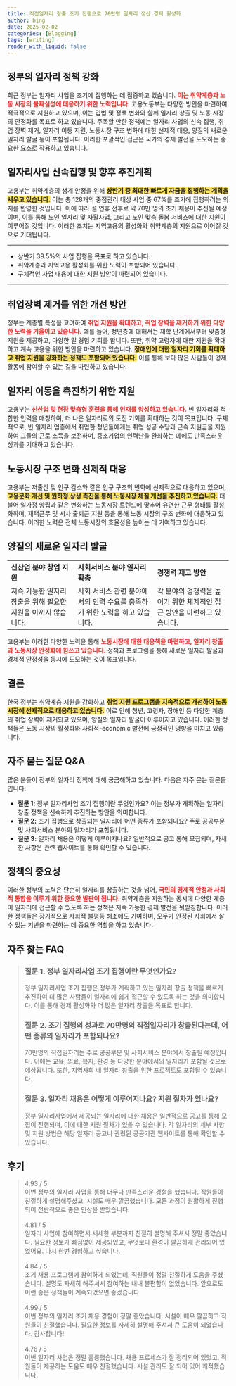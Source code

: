 ```yaml
---
title: 직접일자리 창출 조기 집행으로 70만명 일자리 생산 경제 활성화
author: bing
date: 2025-02-02
categories: [Blogging]
tags: [writing]
render_with_liquid: false
---
```



<h2 id='정부_일자리_정책_강화'>정부의 일자리 정책 강화</h2>

<p>최근 정부는 일자리 사업을 조기에 집행하는 데 집중하고 있습니다. <b><span style="color: #ee2323;">이는 취약계층과 노동 시장의 불확실성에 대응하기 위한 노력입니다.</span></b> 고용노동부는 다양한 방안을 마련하여 적극적으로 지원하고 있으며, 이는 입법 및 정책 변화와 함께 일자리 창출 및 노동 시장의 안정화를 목표로 하고 있습니다. 주목할 만한 정책에는 일자리 사업의 신속 집행, 취업 장벽 제거, 일자리 이동 지원, 노동시장 구조 변화에 대한 선제적 대응, 양질의 새로운 일자리 발굴 등이 포함됩니다. 이러한 포괄적인 접근은 국가의 경제 발전을 도모하는 중요한 요소로 작용하고 있습니다.</p>

<h2 id='일자리사업_신속집행_및_향후_추진계획'>일자리사업 신속집행 및 향후 추진계획</h2>

<p>고용부는 취약계층의 생계 안정을 위해 <b><span style="background-color: #ffe066;">상반기 중 최대한 빠르게 자금을 집행하는 계획을 세우고 있습니다.</span></b> 이는 총 128개의 중점관리 대상 사업 중 67%를 조기에 집행하려는 의지를 반영한 것입니다. 이에 따라 설 연휴 전후로 약 70만 명의 조기 채용이 추진될 예정이며, 이를 통해 노인 일자리 및 자활사업, 그리고 노인 맞춤 돌봄 서비스에 대한 지원이 이루어질 것입니다. 이러한 조치는 지역고용의 활성화와 취약계층의 지원으로 이어질 것으로 기대됩니다.</p>

<hr />

<ul>
    <li>상반기 39.5%의 사업 집행을 목표로 하고 있습니다.</li>
    <li>취약계층과 지역고용 활성화를 위한 노력이 포함되어 있습니다.</li>
    <li>구체적인 사업 내용에 대한 지원 방안이 마련되어 있습니다.</li>
</ul>

<hr />

<h2 id='취업장벽_제거를_위한_개선_방안'>취업장벽 제거를 위한 개선 방안</h2>

<p>정부는 계층별 특성을 고려하여 <b><span style="color: #ee2323;">취업 지원을 확대하고, 취업 장벽을 제거하기 위한 다양한 노력을 기울이고 있습니다.</span></b> 예를 들어, 청년층에 대해서는 재학 단계에서부터 맞춤형 지원을 제공하고, 다양한 일 경험 기회를 합니다. 또한, 취약 고령자에 대한 지원을 확대하고 계속 고용을 위한 방안을 마련하고 있습니다. <b><span style="background-color: #ffe066;">장애인에 대한 일자리 기회를 확대하고 취업 지원을 강화하는 정책도 포함되어 있습니다.</span></b> 이를 통해 보다 많은 사람들이 경제활동에 참여할 수 있는 길을 마련하고 있습니다.</p>

<h2 id='일자리_이동을_촉진하기_위한_지원'>일자리 이동을 촉진하기 위한 지원</h2>

<p>고용부는 <b><span style="color: #ee2323;">신산업 및 현장 맞춤형 훈련을 통해 인재를 양성하고 있습니다.</span></b> 빈 일자리와 적합한 인력을 매칭하여, 더 나은 일자리로의 도전 기회를 확대하는 것이 목표입니다. 구체적으로, 빈 일자리 업종에서 취업한 청년들에게는 취업 성공 수당과 근속 지원금을 지원하여 그들의 근로 소득을 보전하며, 중소기업의 인력난을 완화하는 데에도 만족스러운 성과를 기대하고 있습니다.</p>

<h2 id='노동시장_구조_변화_선제적_대응'>노동시장 구조 변화 선제적 대응</h2>

<p>고용부는 저출산 및 인구 감소와 같은 인구 구조의 변화에 선제적으로 대응하고 있으며, <b><span style="background-color: #ffe066;">고용문화 개선 및 원하청 상생 촉진을 통해 노동시장 체질 개선을 추진하고 있습니다.</span></b> 더불어 일가정 양립과 같은 변화하는 노동시장 트렌드에 맞추어 유연한 근무 형태를 활성화하며, 재택근무 및 시차 출퇴근 지원 등을 통해 노동 시장의 구조 변화에 대응하고 있습니다. 이러한 노력은 전체 노동시장의 효율성을 높이는 데 기여하고 있습니다.</p>

<h2 id='양질의_새로운_일자리_발굴'>양질의 새로운 일자리 발굴</h2>

<table>
    <tr>
        <td><b>신산업 분야 창업 지원</b></td>
        <td><b>사회서비스 분야 일자리 확충</b></td>
        <td><b>경쟁력 제고 방안</b></td>
    </tr>
    <tr>
        <td>지속 가능한 일자리 창출을 위해 필요한 지원을 아끼지 않습니다.</td>
        <td>사회 서비스 관련 분야에서의 인력 수요를 충족하기 위한 노력을 하고 있습니다.</td>
        <td>각 분야의 경쟁력을 높이기 위한 체계적인 접근 방안을 마련하고 있습니다.</td>
    </tr>
</table>

<p>고용부는 이러한 다양한 노력을 통해 <b><span style="color: #ee2323;">노동시장에 대한 대응책을 마련하고, 일자리 창출과 노동시장 안정화에 힘쓰고 있습니다.</span></b> 정책과 프로그램을 통해 새로운 일자리 발굴과 경제적 안정성을 동시에 도모하는 것이 목표입니다.</p>

<h2 id='결론'>결론</h2>

<p>한국 정부는 취약계층 지원을 강화하고 <b><span style="background-color: #ffe066;">취업 지원 프로그램을 지속적으로 개선하여 노동 시장에 선제적으로 대응하고 있습니다.</span></b> 이로 인해 청년, 고령자, 장애인 등 다양한 계층의 취업 장벽이 제거되고 있으며, 양질의 일자리 발굴이 이루어지고 있습니다. 이러한 정책들은 노동 시장의 활성화와 사회적-economic 발전에 긍정적인 영향을 미치고 있습니다.</p>

<h2 id='자주_묻는_질문_QNA'>자주 묻는 질문 Q&A</h2>

<p>많은 분들이 정부의 일자리 정책에 대해 궁금해하고 있습니다. 다음은 자주 묻는 질문들입니다:</p>

<ul>
    <li><b>질문 1:</b> 정부 일자리사업 조기 집행이란 무엇인가요? 이는 정부가 계획하는 일자리 창출 정책을 신속하게 추진하는 방안을 의미합니다.</li>
    <li><b>질문 2:</b> 조기 집행으로 창출되는 일자리에 어떤 종류가 포함되나요? 주로 공공부문 및 사회서비스 분야의 일자리가 포함됩니다.</li>
    <li><b>질문 3:</b> 일자리 채용은 어떻게 이루어지나요? 일반적으로 공고 통해 모집되며, 자세한 사항은 관련 웹사이트를 통해 확인할 수 있습니다.</li>
</ul>

<h2 id='정책의_중요성'>정책의 중요성</h2>

<p>이러한 정부의 노력은 단순히 일자리를 창출하는 것을 넘어, <b><span style="color: #ee2323;">국민의 경제적 안정과 사회적 통합을 이루기 위한 중요한 발판이 됩니다.</span></b> 취약계층을 지원하는 동시에 다양한 계층이 일자리에 접근할 수 있도록 하는 정책은 지속 가능한 경제 발전을 뒷받침합니다. 이러한 정책들은 장기적으로 사회적 불평등 해소에도 기여하며, 모두가 안정된 사회에서 살 수 있는 기반을 마련하는 데 중요한 역할을 하고 있습니다.</p>


<h2 id='자주_찾는_FAQ'>자주 찾는 FAQ</h2>
<div itemscope="" itemtype="https://schema.org/FAQPage"> 
<blockquote> 
<div itemscope="" itemprop="mainEntity" itemtype="https://schema.org/Question"> 
<h3 itemprop="name">질문 1. 정부 일자리사업 조기 집행이란 무엇인가요?</h3> 
<div itemscope="" itemprop="acceptedAnswer" itemtype="https://schema.org/Answer"> 
<span itemprop="text"> 
<p>정부 일자리사업 조기 집행은 정부가 계획하고 있는 일자리 창출 정책을 빠르게 추진하여 더 많은 사람들이 일자리에 쉽게 접근할 수 있도록 하는 것을 의미합니다. 이를 통해 경제 활성화와 더 많은 일자리 창출을 목표로 합니다.</p> 
</span> 
</div> 
</div> 

<div itemscope="" itemprop="mainEntity" itemtype="https://schema.org/Question"> 
<h3 itemprop="name">질문 2. 조기 집행의 성과로 70만명의 직접일자리가 창출된다는데, 어떤 종류의 일자리가 포함되나요?</h3> 
<div itemscope="" itemprop="acceptedAnswer" itemtype="https://schema.org/Answer"> 
<span itemprop="text"> 
<p>70만명의 직접일자리는 주로 공공부문 및 사회서비스 분야에서 창출될 예정입니다. 이에는 교육, 의료, 복지, 환경 등 다양한 분야에서의 일자리가 포함될 것으로 예상됩니다. 또한, 지역사회 내 일자리 창출을 위한 프로젝트도 포함될 수 있습니다.</p> 
</span> 
</div> 
</div> 

<div itemscope="" itemprop="mainEntity" itemtype="https://schema.org/Question"> 
<h3 itemprop="name">질문 3. 일자리 채용은 어떻게 이루어지나요? 지원 절차가 있나요?</h3> 
<div itemscope="" itemprop="acceptedAnswer" itemtype="https://schema.org/Answer"> 
<span itemprop="text"> 
<p>정부 일자리사업에서 제공되는 일자리에 대한 채용은 일반적으로 공고를 통해 모집이 진행되며, 이에 대한 지원 절차가 있을 수 있습니다. 각 일자리의 세부 사항 및 지원 방법은 해당 일자리 공고나 관련된 공공기관 웹사이트를 통해 확인할 수 있습니다.</p> 
</span> 
</div> 
</div> 
</blockquote> 
</div>
<h2 id='후기'>후기</h2>
<div itemscope itemtype="https://schema.org/Product">
  <blockquote>
  <div itemprop="review" itemscope itemtype="https://schema.org/Review">
      <div itemprop="reviewRating" itemscope itemtype="https://schema.org/Rating"> <span itemprop="ratingValue">4.93</span> / <span itemprop="bestRating">5</span> </div>
      <span itemprop="reviewBody">이번 정부의 일자리 사업을 통해 너무나 만족스러운 경험을 했습니다. 직원들이 친절하게 설명해주셨고, 시설도 매우 깔끔했습니다. 모든 과정이 원활하게 진행되어 전반적으로 좋은 인상을 받았습니다.</span>
  </div>
  <br>
  <div itemprop="review" itemscope itemtype="https://schema.org/Review">
      <div itemprop="reviewRating" itemscope itemtype="https://schema.org/Rating"> <span itemprop="ratingValue">4.81</span> / <span itemprop="bestRating">5</span> </div>
      <span itemprop="reviewBody">일자리 사업에 참여하면서 세세한 부분까지 친절히 설명해 주셔서 정말 좋았습니다. 필요한 정보가 빠짐없이 제공되었고, 무엇보다 환경이 깔끔하게 관리되어 있었어요. 다시 한번 경험하고 싶습니다.</span>
  </div>
  <br>
  <div itemprop="review" itemscope itemtype="https://schema.org/Review">
      <div itemprop="reviewRating" itemscope itemtype="https://schema.org/Rating"> <span itemprop="ratingValue">4.84</span> / <span itemprop="bestRating">5</span> </div>
      <span itemprop="reviewBody">조기 채용 프로그램에 참여하게 되었는데, 직원들이 정말 친절하게 도움을 주셨습니다. 설명도 자세히 해주셔서 참여하는 내내 불편함이 없었습니다. 앞으로도 이런 좋은 정책들이 계속되었으면 좋겠습니다.</span>
  </div>
  <br>
  <div itemprop="review" itemscope itemtype="https://schema.org/Review">
      <div itemprop="reviewRating" itemscope itemtype="https://schema.org/Rating"> <span itemprop="ratingValue">4.99</span> / <span itemprop="bestRating">5</span> </div>
      <span itemprop="reviewBody">이번 정부의 일자리 조기 채용 경험이 정말 좋았습니다. 시설이 매우 깔끔하고 직원들이 친절했습니다. 필요한 정보를 자세히 설명해 주셔서 큰 도움이 되었습니다. 감사합니다!</span>
  </div>
  <br>
  <div itemprop="review" itemscope itemtype="https://schema.org/Review">
      <div itemprop="reviewRating" itemscope itemtype="https://schema.org/Rating"> <span itemprop="ratingValue">4.76</span> / <span itemprop="bestRating">5</span> </div>
      <span itemprop="reviewBody">이번 일자리 사업은 정말 훌륭했습니다. 채용 프로세스가 잘 정리되어 있었고, 직원들이 제공하는 도움도 매우 친절했습니다. 시설 관리도 잘 되어 있어 쾌적했습니다.</span>
  </div>
  </blockquote>
</div>
